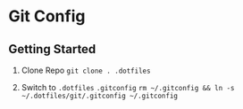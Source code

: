 # Git Config 

## Getting Started

1) Clone Repo
`git clone . .dotfiles`

2) Switch to `.dotfiles` `.gitconfig`
`rm ~/.gitconfig && ln -s ~/.dotfiles/git/.gitconfig ~/.gitconfig`